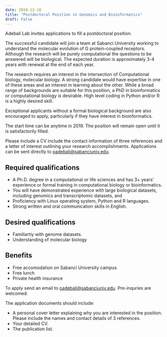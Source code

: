 ```yaml
---
date: 2018-12-18
title: "Postdoctoral Position in Genomics and Bioinformatics"
draft: False
---
```



Adebali Lab invites applications to fill a postdoctoral position. 

The successful candidate will join a team at Sabanci University working to understand the molecular evolution of G protein-coupled receptors. Although the research will be purely computational the questions to be answered will be biological. The expected duration is approximately 3-4 years with renewal at the end of each year. 

<!--more-->

The research requires an interest in the intersection of Computational biology, molecular biology. A strong candidate would have expertise in one of these areas and an interest in learning about the other. While a broad range of backgrounds are suitable for this position, a PhD in bioinformatics or computational biology is desirable. High level coding in Python and/or R is a highly desired skill.

Exceptional applicants without a formal biological background are also encouraged to apply, particularly if they have interest in bioinformatics.

The start time can be anytime in 2019. The position will remain open until it is satisfactorily filled.

Please include a CV include the contact information of three references and a letter of interest outlining your research accomplishments. Applications can be sent directly to oadebali@sabanciuniv.edu.

## Required qualifications

* A Ph.D. degree in a computational or life sciences and has 3+ years’ experience or formal training in computational biology or bioinformatics. 
* You will have demonstrated experience with large biological datasets, including genomics and transcriptomic datasets, and 
* Proficiency with Linux operating system, Python and R languages. 
* Strong written and oral communication skills in English.


## Desired qualifications

* Familiartiy with genome datasets.
* Understanding of molecular biology

## Benefits

* Free accomodation on Sabanci University campus
* Free lunch
* Private health insurance


To apply send an email to oadebali@sabanciuniv.edu. Pre-inquries are welcomed. 

The application documents should include:

* A personal cover letter explaining why you are interested in the position. Please include the names and contact details of 3 references. 
* Your detailed CV. 
* The publication list.